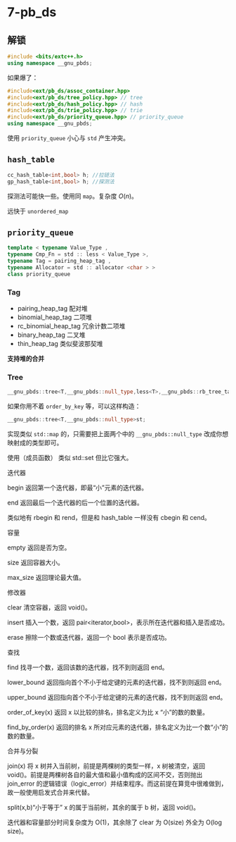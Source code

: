 # 7-pb_ds

## 解锁

```cpp
#include <bits/extc++.h>
using namespace __gnu_pbds;
```

如果爆了：

```cpp
#include<ext/pb_ds/assoc_container.hpp>
#include<ext/pb_ds/tree_policy.hpp> // tree
#include<ext/pb_ds/hash_policy.hpp> // hash
#include<ext/pb_ds/trie_policy.hpp> // trie
#include<ext/pb_ds/priority_queue.hpp> // priority_queue
using namespace __gnu_pbds;
```

使用 `priority_queue` 小心与 `std` 产生冲突。

## `hash_table`

```cpp
cc_hash_table<int,bool> h; //拉链法
gp_hash_table<int,bool> h; //探测法
```

探测法可能快一些。使用同 `map`。复杂度 $O(n)$。

远快于 `unordered_map`

## `priority_queue`

```cpp
template < typename Value_Type ,
typename Cmp_Fn = std :: less < Value_Type >,
typename Tag = pairing_heap_tag ,
typename Allocator = std :: allocator <char > >
class priority_queue
```

### Tag
* pairing_heap_tag 配对堆
* binomial_heap_tag 二项堆
* rc_binomial_heap_tag 冗余计数二项堆
* binary_heap_tag 二叉堆
* thin_heap_tag 类似斐波那契堆


**支持堆的合并**

### Tree

```cpp
__gnu_pbds::tree<T,__gnu_pbds::null_type,less<T>,__gnu_pbds::rb_tree_tag,__gnu_pbds::tree_order_statistics_node_update>st;
```

如果你用不着 `order_by_key` 等，可以这样构造：

```cpp
__gnu_pbds::tree<T,__gnu_pbds::null_type>st;
```

实现类似 `std::map` 的，只需要把上面两个中的 `__gnu_pbds::null_type` 改成你想映射成的类型即可。

使用（成员函数）
类似 std::set 但比它强大。

迭代器

begin 返回第一个迭代器，即最“小”元素的迭代器。

end 返回最后一个迭代器的后一个位置的迭代器。

类似地有 rbegin 和 rend，但是和 hash_table 一样没有 cbegin 和 cend。

容量

empty 返回是否为空。

size 返回容器大小。

max_size 返回理论最大值。

修改器

clear 清空容器，返回 void()。

insert 插入一个数，返回 pair<iterator,bool>，表示所在迭代器和插入是否成功。

erase 擦除一个数或迭代器，返回一个 bool 表示是否成功。

查找

find 找寻一个数，返回该数的迭代器，找不到则返回 end。

lower_bound 返回指向首个不小于给定键的元素的迭代器，找不到则返回 end。

upper_bound 返回指向首个不小于给定键的元素的迭代器，找不到则返回 end。

order_of_key(x) 返回 x 以比较的排名，排名定义为比 x “小”的数的数量。

find_by_order(x) 返回的排名 x 所对应元素的迭代器，排名定义为比一个数“小”的数的数量。

合并与分裂

join(x) 将 x 树并入当前树，前提是两棵树的类型一样，x 树被清空，返回 void()。前提是两棵树各自的最大值和最小值构成的区间不交，否则抛出 join_error 的逻辑错误（logic_error）并结束程序。而这前提在算竞中很难做到，故一般使用启发式合并来代替。

split(x,b)“小于等于” x 的属于当前树，其余的属于 b 树，返回 void()。

迭代器和容量部分时间复杂度为 O(1)，其余除了 clear 为 O(size) 外全为 O(log size)。